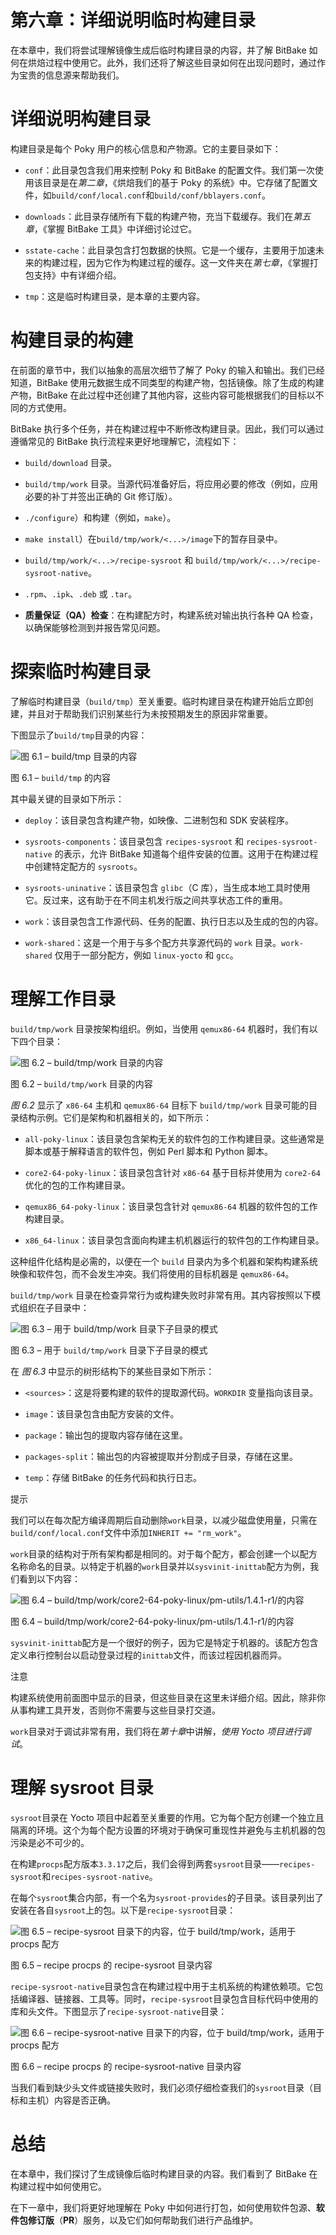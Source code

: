 

# 第六章：详细说明临时构建目录

在本章中，我们将尝试理解镜像生成后临时构建目录的内容，并了解 BitBake 如何在烘焙过程中使用它。此外，我们还将了解这些目录如何在出现问题时，通过作为宝贵的信息源来帮助我们。

# 详细说明构建目录

构建目录是每个 Poky 用户的核心信息和产物源。它的主要目录如下：

+   `conf`：此目录包含我们用来控制 Poky 和 BitBake 的配置文件。我们第一次使用该目录是在*第二章*，《烘焙我们的基于 Poky 的系统》中。它存储了配置文件，如`build/conf/local.conf`和`build/conf/bblayers.conf`。

+   `downloads`：此目录存储所有下载的构建产物，充当下载缓存。我们在*第五章*，《掌握 BitBake 工具》中详细讨论过它。

+   `sstate-cache`：此目录包含打包数据的快照。它是一个缓存，主要用于加速未来的构建过程，因为它作为构建过程的缓存。这一文件夹在*第七章*，《掌握打包支持》中有详细介绍。

+   `tmp`：这是临时构建目录，是本章的主要内容。

# 构建目录的构建

在前面的章节中，我们以抽象的高层次细节了解了 Poky 的输入和输出。我们已经知道，BitBake 使用元数据生成不同类型的构建产物，包括镜像。除了生成的构建产物，BitBake 在此过程中还创建了其他内容，这些内容可能根据我们的目标以不同的方式使用。

BitBake 执行多个任务，并在构建过程中不断修改构建目录。因此，我们可以通过遵循常见的 BitBake 执行流程来更好地理解它，流程如下：

+   `build/download` 目录。

+   `build/tmp/work` 目录。当源代码准备好后，将应用必要的修改（例如，应用必要的补丁并签出正确的 Git 修订版）。

+   `./configure`）和构建（例如，`make`）。

+   `make install`）在`build/tmp/work/<...>/image`下的暂存目录中。

+   `build/tmp/work/<...>/recipe-sysroot` 和 `build/tmp/work/<...>/recipe-sysroot-native`。

+   `.rpm`、`.ipk`、`.deb` 或 `.tar`。

+   **质量保证（QA）检查**：在构建配方时，构建系统对输出执行各种 QA 检查，以确保能够检测到并报告常见问题。

# 探索临时构建目录

了解临时构建目录（`build/tmp`）至关重要。临时构建目录在构建开始后立即创建，并且对于帮助我们识别某些行为未按预期发生的原因非常重要。

下图显示了`build/tmp`目录的内容：

![图 6.1 – build/tmp 目录的内容](img/Figure_6.1_B19361.jpg)

图 6.1 – `build/tmp` 的内容

其中最关键的目录如下所示：

+   `deploy`：该目录包含构建产物，如映像、二进制包和 SDK 安装程序。

+   `sysroots-components`：该目录包含 `recipes-sysroot` 和 `recipes-sysroot-native` 的表示，允许 BitBake 知道每个组件安装的位置。这用于在构建过程中创建特定配方的 `sysroots`。

+   `sysroots-uninative`：该目录包含 `glibc`（C 库），当生成本地工具时使用它。反过来，这有助于在不同主机发行版之间共享状态工件的重用。

+   `work`：该目录包含工作源代码、任务的配置、执行日志以及生成的包的内容。

+   `work-shared`：这是一个用于与多个配方共享源代码的 `work` 目录。`work-shared` 仅用于一部分配方，例如 `linux-yocto` 和 `gcc`。

# 理解工作目录

`build/tmp/work` 目录按架构组织。例如，当使用 `qemux86-64` 机器时，我们有以下四个目录：

![图 6.2 – `build/tmp/work` 目录的内容](img/Figure_6.2_B19361.jpg)

图 6.2 – `build/tmp/work` 目录的内容

*图 6.2* 显示了 `x86-64` 主机和 `qemux86-64` 目标下 `build/tmp/work` 目录可能的目录结构示例。它们是架构和机器相关的，如下所示：

+   `all-poky-linux`：该目录包含架构无关的软件包的工作构建目录。这些通常是脚本或基于解释语言的软件包，例如 Perl 脚本和 Python 脚本。

+   `core2-64-poky-linux`：该目录包含针对 `x86-64` 基于目标并使用为 `core2-64` 优化的包的工作构建目录。

+   `qemux86_64-poky-linux`：该目录包含针对 `qemux86-64` 机器的软件包的工作构建目录。

+   `x86_64-linux`：该目录包含面向构建主机机器运行的软件包的工作构建目录。

这种组件化结构是必需的，以便在一个 `build` 目录内为多个机器和架构构建系统映像和软件包，而不会发生冲突。我们将使用的目标机器是 `qemux86-64`。

`build/tmp/work` 目录在检查异常行为或构建失败时非常有用。其内容按照以下模式组织在子目录中：

![图 6.3 – 用于 `build/tmp/work` 目录下子目录的模式](img/Figure_6.3_B19361.jpg)

图 6.3 – 用于 `build/tmp/work` 目录下子目录的模式

在 *图 6.3* 中显示的树形结构下的某些目录如下所示：

+   `<sources>`：这是将要构建的软件的提取源代码。`WORKDIR` 变量指向该目录。

+   `image`：该目录包含由配方安装的文件。

+   `package`：输出包的提取内容存储在这里。

+   `packages-split`：输出包的内容被提取并分割成子目录，存储在这里。

+   `temp`：存储 BitBake 的任务代码和执行日志。

提示

我们可以在每次配方编译周期后自动删除`work`目录，以减少磁盘使用量，只需在`build/conf/local.conf`文件中添加`INHERIT += "rm_work"`。

`work`目录的结构对于所有架构都是相同的。对于每个配方，都会创建一个以配方名称命名的目录。以特定于机器的`work`目录并以`sysvinit-inittab`配方为例，我们看到以下内容：

![图 6.4 – build/tmp/work/core2-64-poky-linux/pm-utils/1.4.1-r1/的内容](img/Figure_6.4_B19361.jpg)

图 6.4 – build/tmp/work/core2-64-poky-linux/pm-utils/1.4.1-r1/的内容

`sysvinit-inittab`配方是一个很好的例子，因为它是特定于机器的。该配方包含定义串行控制台以启动登录过程的`inittab`文件，而该过程因机器而异。

注意

构建系统使用前面图中显示的目录，但这些目录在这里未详细介绍。因此，除非你从事构建工具开发，否则你不需要与这些目录打交道。

`work`目录对于调试非常有用，我们将在*第十章*中讲解，*使用 Yocto 项目进行调试*。

# 理解 sysroot 目录

`sysroot`目录在 Yocto 项目中起着至关重要的作用。它为每个配方创建一个独立且隔离的环境。这个为每个配方设置的环境对于确保可重现性并避免与主机机器的包污染是必不可少的。

在构建`procps`配方版本`3.3.17`之后，我们会得到两套`sysroot`目录——`recipes-sysroot`和`recipes-sysroot-native`。

在每个`sysroot`集合内部，有一个名为`sysroot-provides`的子目录。该目录列出了安装在各自`sysroot`上的包。以下是`recipe-sysroot`目录：

![图 6.5 – recipe-sysroot 目录下的内容，位于 build/tmp/work，适用于 procps 配方](img/Figure_6.5_B19361.jpg)

图 6.5 – recipe procps 的 recipe-sysroot 目录内容

`recipe-sysroot-native`目录包含在构建过程中用于主机系统的构建依赖项。它包括编译器、链接器、工具等。同时，`recipe-sysroot`目录包含目标代码中使用的库和头文件。下图显示了`recipe-sysroot-native`目录：

![图 6.6 – recipe-sysroot-native 目录下的内容，位于 build/tmp/work，适用于 procps 配方](img/Figure_6.6_B19361.jpg)

图 6.6 – recipe procps 的 recipe-sysroot-native 目录内容

当我们看到缺少头文件或链接失败时，我们必须仔细检查我们的`sysroot`目录（目标和主机）内容是否正确。

# 总结

在本章中，我们探讨了生成镜像后临时构建目录的内容。我们看到了 BitBake 在构建过程中如何使用它。

在下一章中，我们将更好地理解在 Poky 中如何进行打包，如何使用软件包源、**软件包修订版**（**PR**）服务，以及它们如何帮助我们进行产品维护。
